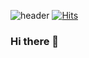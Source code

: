 ![header](https://capsule-render.vercel.app/api?type=waving&color=random&height=300&section=header&text=LUNA&animation=fadeIn)
[![Hits](https://hits.seeyoufarm.com/api/count/incr/badge.svg?url=https%3A%2F%2Fgithub.com%2FSeongjun5223%2Fhit-counter&count_bg=%23E97E45&title_bg=%23CFCD47&icon=&icon_color=%23E7E7E7&title=hits&edge_flat=false)](https://hits.seeyoufarm.com)
### Hi there 👋

<!--
**Seongjun5223/Seongjun5223** is a ✨ _special_ ✨ repository because its `README.md` (this file) appears on your GitHub profile.

Here are some ideas to get you started:

- 🔭 I’m currently working on ...
- 🌱 I’m currently learning ...
- 👯 I’m looking to collaborate on ...
- 🤔 I’m looking for help with ...
- 💬 Ask me about ...
- 📫 How to reach me: ...
- 😄 Pronouns: ...
- ⚡ Fun fact: ...
-->

